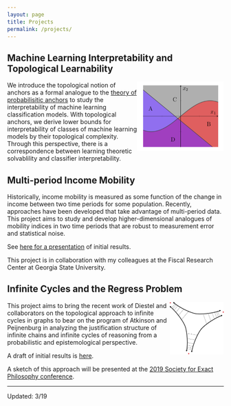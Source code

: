 ```yaml
---
layout: page
title: Projects
permalink: /projects/
---
```


## Machine Learning Interpretability and Topological Learnability

<img style="float: right; display: inline-block" width="40%" height="40%"  src="/images/model.png">

We introduce the topological notion of anchors as a formal analogue to the [theory of probabilisitic anchors](https://homes.cs.washington.edu/~marcotcr/aaai18.pdf) to study the interpretability of machine learning classification models. With topological anchors, we derive lower bounds for interpretability of classes of machine learning models by their topological complexity. Through this perspective, there is a correspondence between learning theoretic solvablility and classifier interpretability.

## Multi-period Income Mobility

Historically, income mobility is measured as some function of the change in income between two time periods for some population. Recently, approaches have been developed that take advantage of multi-period data. This project aims to study and develop higher-dimensional analogues of mobility indices in two time periods that are robust to measurement error and statistical noise.

See [here for a presentation](https://bcmullins.github.io/multidim_mobility/#/) of initial results.

This project is in collaboration with my colleagues at the Fiscal Research Center at Georgia State University.

## Infinite Cycles and the Regress Problem

<img style="float: right; display: inline-block" width="25%" height="25%"  src="/images/infinitecycle.png">

This project aims to bring the recent work of Diestel and collaborators on the topological approach to infinite cycles in graphs to bear on the program of Atkinson and Peijnenburg in analyzing the justification structure of infinite chains and infinite cycles of reasoning from a probabilistic and epistemological perspective.

A draft of initial results is [here](/images/infinitism.pdf).

A sketch of this approach will be presented at the [2019 Society for Exact Philosophy conference](http://www.phil.ufl.edu/host/sep/meeting.html).

___

Updated: 3/19
